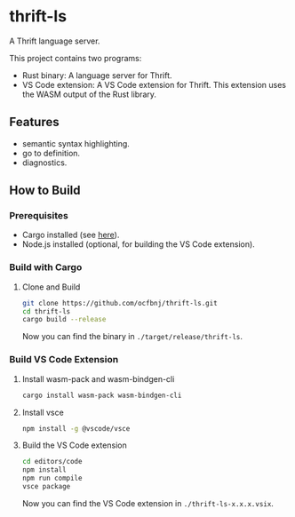 # thrift-ls

A Thrift language server.

This project contains two programs:

- Rust binary: A language server for Thrift.
- VS Code extension: A VS Code extension for Thrift. This extension uses the WASM output of the Rust library.

## Features

- semantic syntax highlighting.
- go to definition.
- diagnostics.

## How to Build

### Prerequisites

- Cargo installed (see [here](https://rustup.rs/)).
- Node.js installed (optional, for building the VS Code extension).

### Build with Cargo

1. Clone and Build
    ~~~bash
    git clone https://github.com/ocfbnj/thrift-ls.git
    cd thrift-ls
    cargo build --release
    ~~~
    Now you can find the binary in `./target/release/thrift-ls`.

### Build VS Code Extension

1. Install wasm-pack and wasm-bindgen-cli

    ~~~bash
    cargo install wasm-pack wasm-bindgen-cli
    ~~~

2. Install vsce
    ~~~bash
    npm install -g @vscode/vsce
    ~~~

3. Build the VS Code extension

    ~~~bash
    cd editors/code
    npm install
    npm run compile
    vsce package
    ~~~

    Now you can find the VS Code extension in `./thrift-ls-x.x.x.vsix`.
